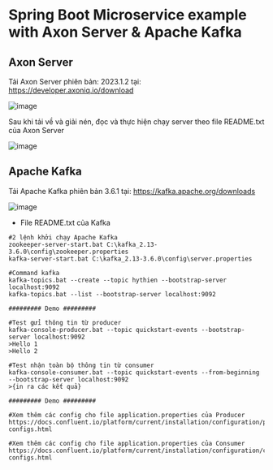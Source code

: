 # Spring Boot Microservice example with Axon Server & Apache Kafka
## Axon Server
Tải Axon Server phiên bản: 2023.1.2 tại: https://developer.axoniq.io/download

![image](https://github.com/DHThienIT/DemoProject_BorrowingBook_Microservice/assets/114917226/6596c5dc-2711-475f-9663-1fa830fcf828)

Sau khi tải về và giải nén, đọc và thực hiện chạy server theo file README.txt của Axon Server

![image](https://github.com/DHThienIT/DemoProject_BorrowingBook_Microservice/assets/114917226/2de1d96d-7f95-4342-8d2e-12aef318bfaa)

## Apache Kafka
Tải Apache Kafka phiên bản 3.6.1 tại: https://kafka.apache.org/downloads

![image](https://github.com/DHThienIT/DemoProject_BorrowingBook_Microservice/assets/114917226/1a131d9e-77fd-4f30-846b-f52554d591e7)

- File README.txt của Kafka
```
#2 lệnh khởi chạy Apache Kafka
zookeeper-server-start.bat C:\kafka_2.13-3.6.0\config\zookeeper.properties
kafka-server-start.bat C:\kafka_2.13-3.6.0\config\server.properties

#Command kafka
kafka-topics.bat --create --topic hythien --bootstrap-server localhost:9092
kafka-topics.bat --list --bootstrap-server localhost:9092

######### Demo #########

#Test gửi thông tin từ producer
kafka-console-producer.bat --topic quickstart-events --bootstrap-server localhost:9092
>Hello 1
>Hello 2

#Test nhận toàn bộ thông tin từ consumer
kafka-console-consumer.bat --topic quickstart-events --from-beginning --bootstrap-server localhost:9092
>{in ra các kết quả}

######### Demo #########

#Xem thêm các config cho file application.properties của Producer
https://docs.confluent.io/platform/current/installation/configuration/producer-configs.html

#Xem thêm các config cho file application.properties của Consumer
https://docs.confluent.io/platform/current/installation/configuration/consumer-configs.html
```
